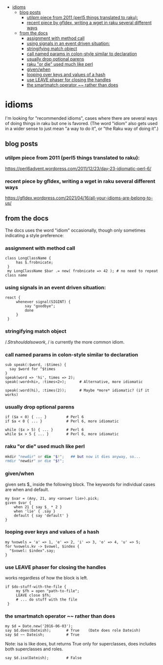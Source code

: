 - [idioms](#org921f4fe)
  - [blog posts](#orgc7ead78)
    - [utilpm piece from 2011 (perl5 things translated to raku):](#org3f1c3f4)
    - [recent piece by gfldex,  writing a wget in raku several different ways](#org6621e64)
  - [from the docs](#orgf80fb49)
    - [assignment with method call](#org8b4cbe7)
    - [using signals in an event driven situation:](#orgd0f6500)
    - [stringifying match object](#orgf353063)
    - [call named params in colon-style similar to declaration](#orgcdefbfc)
    - [usually drop optional parens](#org1d7413c)
    - [raku "or die" used much like perl](#org4d0cf52)
    - [given/when](#orga4cd4f0)
    - [looping over keys and values of a hash](#orgb08a243)
    - [use LEAVE phaser for closing the handles](#org6b4fddf)
    - [the smartmatch operator ~~ rather than does](#org03b87be)


<a id="org921f4fe"></a>

# idioms

I'm looking for "recommended idioms", cases where there are several ways of doing things in raku but one is favored. (The word "idiom" also gets used in a wider sense to just mean "a way to do it", or "the Raku way of doing it".)


<a id="orgc7ead78"></a>

## blog posts


<a id="org3f1c3f4"></a>

### utilpm piece from 2011 (perl5 things translated to raku):

<https://perl6advent.wordpress.com/2011/12/23/day-23-idiomatic-perl-6/>


<a id="org6621e64"></a>

### recent piece by gfldex,  writing a wget in raku several different ways

<https://gfldex.wordpress.com/2021/04/16/all-your-idioms-are-belong-to-us/>


<a id="orgf80fb49"></a>

## from the docs

The docs uses the word "idiom" occasionally, though only sometimes indicating a style preference:


<a id="org8b4cbe7"></a>

### assignment with method call

```perl6
class LongClassName { 
     has $.frobnicate; 
 } 
 my LongClassName $bar .= new( frobnicate => 42 ); # no need to repeat class name
```


<a id="orgd0f6500"></a>

### using signals in an event driven situation:

```perl6
react { 
     whenever signal(SIGINT) { 
         say "goodbye"; 
         done 
     } 
 }
```


<a id="orgf353063"></a>

### stringifying match object

$/.Str should also work, ~$/ is currently the more common idiom.


<a id="orgcdefbfc"></a>

### call named params in colon-style similar to declaration

```perl6
sub speak(:$word, :$times) {
  say $word for ^$times
}
speak(word => 'hi', times => 2);
speak(:word<hi>, :times<2>);      # Alternative, more idiomatic

speak(:word(hi), :times(2));      # Maybe *more* idiomatic? (if it works)
```


<a id="org1d7413c"></a>

### usually drop optional parens

```perl6
if ($a < 0) { ... }         # Perl 6 
if $a < 0 { ... }           # Perl 6, more idiomatic
```

```perl6
while ($x > 5) { ... }      # Perl 6 
while $x > 5 { ... }        # Perl 6, more idiomatic
```


<a id="org4d0cf52"></a>

### raku "or die" used much like perl

```raku
mkdir "newdir" or die "$!";   ## but now it dies anyway, so...
rmdir "newdir" or die "$!";
```


<a id="orga4cd4f0"></a>

### given/when

given sets $\_ inside the following block. The keywords for individual cases are when and default.

```perl6
my $var = (Any, 21, any <answer lie>).pick;
given $var {
    when 21 { say $_ * 2 }
    when 'lie' { .say }
    default { say 'default' }
}
```


<a id="orgb08a243"></a>

### looping over keys and values of a hash

```perl6
my %vowels = 'a' => 1, 'e' => 2, 'i' => 3, 'o' => 4, 'u' => 5;
for %vowels.kv -> $vowel, $index {
  "$vowel: $index".say;
}
```


<a id="org6b4fddf"></a>

### use LEAVE phaser for closing the handles

works regardless of how the block is left.

```perl6
if $do-stuff-with-the-file { 
     my $fh = open "path-to-file"; 
     LEAVE close $fh; 
     # ... do stuff with the file 
 }
```


<a id="org03b87be"></a>

### the smartmatch operator ~~ rather than does

```perl6
my $d = Date.new('2016-06-03');
say $d.does(Dateish);       # True    (Date does role Dateish) 
say $d ~~ Dateish;          # True
```

Note: isa is like does, but returns True only for superclasses, does includes both superclasses and roles.

```perl6
say $d.isa(Dateish);        # False
```
